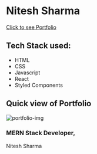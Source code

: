 # Nitesh Sharma

<a href="https://niteshthemerndeveloper.github.io/" target="_blank">Click to see Portfolio</a>

## Tech Stack used:

<ul>
  <li>HTML</li>
  <li>CSS</li>
  <li>Javascript</li>
  <li>React</li>
  <li>Styled Components</li>
</ul>

## Quick view of Portfolio

<img src="https://avatars.githubusercontent.com/u/81791047?v=4" alt="portfolio-img" />

### MERN Stack Developer,

Nitesh Sharma
